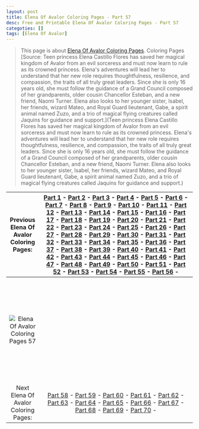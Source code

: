 ```yaml
---
layout: post
title: Elena Of Avalor Coloring Pages - Part 57
desc: Free and Printable Elena Of Avalor Coloring Pages - Part 57
categoties: []
tags: [Elena Of Avalor]
---
```

> This page is about [Elena Of Avalor Coloring Pages](https://fnafcoloringpages.github.io/). Coloring Pages [Source: Teen princess Elena Castillo Flores has saved her magical kingdom of Avalor from an evil sorceress and must now learn to rule as its crowned princess. Elena's adventures will lead her to understand that her new role requires thoughtfulness, resilience, and compassion, the traits of all truly great leaders. Since she is only 16 years old, she must follow the guidance of a Grand Council composed of her grandparents, older cousin Chancellor Esteban, and a new friend, Naomi Turner. Elena also looks to her younger sister, Isabel, her friends, wizard Mateo, and Royal Guard lieutenant, Gabe, a spirit animal named Zuzo, and a trio of magical flying creatures called Jaquins for guidance and support.](Teen princess Elena Castillo Flores has saved her magical kingdom of Avalor from an evil sorceress and must now learn to rule as its crowned princess. Elena's adventures will lead her to understand that her new role requires thoughtfulness, resilience, and compassion, the traits of all truly great leaders. Since she is only 16 years old, she must follow the guidance of a Grand Council composed of her grandparents, older cousin Chancellor Esteban, and a new friend, Naomi Turner. Elena also looks to her younger sister, Isabel, her friends, wizard Mateo, and Royal Guard lieutenant, Gabe, a spirit animal named Zuzo, and a trio of magical flying creatures called Jaquins for guidance and support.)

|Previous Elena Of Avalor Coloring Pages: |[Part 1](https://fnafcoloringpages.github.io/blog/Elena-Of-Avalor-Coloring-Pages-part-1) - [Part 2](https://fnafcoloringpages.github.io/blog/Elena-Of-Avalor-Coloring-Pages-part-2) - [Part 3](https://fnafcoloringpages.github.io/blog/Elena-Of-Avalor-Coloring-Pages-part-3) - [Part 4](https://fnafcoloringpages.github.io/blog/Elena-Of-Avalor-Coloring-Pages-part-4) - [Part 5](https://fnafcoloringpages.github.io/blog/Elena-Of-Avalor-Coloring-Pages-part-5) - [Part 6](https://fnafcoloringpages.github.io/blog/Elena-Of-Avalor-Coloring-Pages-part-6) - [Part 7](https://fnafcoloringpages.github.io/blog/Elena-Of-Avalor-Coloring-Pages-part-7) - [Part 8](https://fnafcoloringpages.github.io/blog/Elena-Of-Avalor-Coloring-Pages-part-8) - [Part 9](https://fnafcoloringpages.github.io/blog/Elena-Of-Avalor-Coloring-Pages-part-9) - [Part 10](https://fnafcoloringpages.github.io/blog/Elena-Of-Avalor-Coloring-Pages-part-10) - [Part 11](https://fnafcoloringpages.github.io/blog/Elena-Of-Avalor-Coloring-Pages-part-11) - [Part 12](https://fnafcoloringpages.github.io/blog/Elena-Of-Avalor-Coloring-Pages-part-12) - [Part 13](https://fnafcoloringpages.github.io/blog/Elena-Of-Avalor-Coloring-Pages-part-13) - [Part 14](https://fnafcoloringpages.github.io/blog/Elena-Of-Avalor-Coloring-Pages-part-14) - [Part 15](https://fnafcoloringpages.github.io/blog/Elena-Of-Avalor-Coloring-Pages-part-15) - [Part 16](https://fnafcoloringpages.github.io/blog/Elena-Of-Avalor-Coloring-Pages-part-16) - [Part 17](https://fnafcoloringpages.github.io/blog/Elena-Of-Avalor-Coloring-Pages-part-17) - [Part 18](https://fnafcoloringpages.github.io/blog/Elena-Of-Avalor-Coloring-Pages-part-18) - [Part 19](https://fnafcoloringpages.github.io/blog/Elena-Of-Avalor-Coloring-Pages-part-19) - [Part 20](https://fnafcoloringpages.github.io/blog/Elena-Of-Avalor-Coloring-Pages-part-20) - [Part 21](https://fnafcoloringpages.github.io/blog/Elena-Of-Avalor-Coloring-Pages-part-21) - [Part 22](https://fnafcoloringpages.github.io/blog/Elena-Of-Avalor-Coloring-Pages-part-22) - [Part 23](https://fnafcoloringpages.github.io/blog/Elena-Of-Avalor-Coloring-Pages-part-23) - [Part 24](https://fnafcoloringpages.github.io/blog/Elena-Of-Avalor-Coloring-Pages-part-24) - [Part 25](https://fnafcoloringpages.github.io/blog/Elena-Of-Avalor-Coloring-Pages-part-25) - [Part 26](https://fnafcoloringpages.github.io/blog/Elena-Of-Avalor-Coloring-Pages-part-26) - [Part 27](https://fnafcoloringpages.github.io/blog/Elena-Of-Avalor-Coloring-Pages-part-27) - [Part 28](https://fnafcoloringpages.github.io/blog/Elena-Of-Avalor-Coloring-Pages-part-28) - [Part 29](https://fnafcoloringpages.github.io/blog/Elena-Of-Avalor-Coloring-Pages-part-29) - [Part 30](https://fnafcoloringpages.github.io/blog/Elena-Of-Avalor-Coloring-Pages-part-30) - [Part 31](https://fnafcoloringpages.github.io/blog/Elena-Of-Avalor-Coloring-Pages-part-31) - [Part 32](https://fnafcoloringpages.github.io/blog/Elena-Of-Avalor-Coloring-Pages-part-32) - [Part 33](https://fnafcoloringpages.github.io/blog/Elena-Of-Avalor-Coloring-Pages-part-33) - [Part 34](https://fnafcoloringpages.github.io/blog/Elena-Of-Avalor-Coloring-Pages-part-34) - [Part 35](https://fnafcoloringpages.github.io/blog/Elena-Of-Avalor-Coloring-Pages-part-35) - [Part 36](https://fnafcoloringpages.github.io/blog/Elena-Of-Avalor-Coloring-Pages-part-36) - [Part 37](https://fnafcoloringpages.github.io/blog/Elena-Of-Avalor-Coloring-Pages-part-37) - [Part 38](https://fnafcoloringpages.github.io/blog/Elena-Of-Avalor-Coloring-Pages-part-38) - [Part 39](https://fnafcoloringpages.github.io/blog/Elena-Of-Avalor-Coloring-Pages-part-39) - [Part 40](https://fnafcoloringpages.github.io/blog/Elena-Of-Avalor-Coloring-Pages-part-40) - [Part 41](https://fnafcoloringpages.github.io/blog/Elena-Of-Avalor-Coloring-Pages-part-41) - [Part 42](https://fnafcoloringpages.github.io/blog/Elena-Of-Avalor-Coloring-Pages-part-42) - [Part 43](https://fnafcoloringpages.github.io/blog/Elena-Of-Avalor-Coloring-Pages-part-43) - [Part 44](https://fnafcoloringpages.github.io/blog/Elena-Of-Avalor-Coloring-Pages-part-44) - [Part 45](https://fnafcoloringpages.github.io/blog/Elena-Of-Avalor-Coloring-Pages-part-45) - [Part 46](https://fnafcoloringpages.github.io/blog/Elena-Of-Avalor-Coloring-Pages-part-46) - [Part 47](https://fnafcoloringpages.github.io/blog/Elena-Of-Avalor-Coloring-Pages-part-47) - [Part 48](https://fnafcoloringpages.github.io/blog/Elena-Of-Avalor-Coloring-Pages-part-48) - [Part 49](https://fnafcoloringpages.github.io/blog/Elena-Of-Avalor-Coloring-Pages-part-49) - [Part 50](https://fnafcoloringpages.github.io/blog/Elena-Of-Avalor-Coloring-Pages-part-50) - [Part 51](https://fnafcoloringpages.github.io/blog/Elena-Of-Avalor-Coloring-Pages-part-51) - [Part 52](https://fnafcoloringpages.github.io/blog/Elena-Of-Avalor-Coloring-Pages-part-52) - [Part 53](https://fnafcoloringpages.github.io/blog/Elena-Of-Avalor-Coloring-Pages-part-53) - [Part 54](https://fnafcoloringpages.github.io/blog/Elena-Of-Avalor-Coloring-Pages-part-54) - [Part 55](https://fnafcoloringpages.github.io/blog/Elena-Of-Avalor-Coloring-Pages-part-55) - [Part 56](https://fnafcoloringpages.github.io/blog/Elena-Of-Avalor-Coloring-Pages-part-56) - |
|:-:|:-:|
|![Elena Of Avalor Coloring Pages 57](https://fnafcoloringpages.github.io/img/Elena-Of-Avalor-Coloring-Pages%20(57).jpg "Elena Of Avalor Coloring Pages 57")|<script async src="//pagead2.googlesyndication.com/pagead/js/adsbygoogle.js"></script><!-- Texxtonly --><ins class="adsbygoogle" style="display:inline-block;width:336px;height:280px" data-ad-client="ca-pub-6753140515841889" data-ad-slot="3207852233"></ins><script>(adsbygoogle = window.adsbygoogle \|\| []).push({}); </script>|
| Next Elena Of Avalor Coloring Pages: |[Part 58](https://fnafcoloringpages.github.io/blog/Elena-Of-Avalor-Coloring-Pages-part-58) - [Part 59](https://fnafcoloringpages.github.io/blog/Elena-Of-Avalor-Coloring-Pages-part-59) - [Part 60](https://fnafcoloringpages.github.io/blog/Elena-Of-Avalor-Coloring-Pages-part-60) - [Part 61](https://fnafcoloringpages.github.io/blog/Elena-Of-Avalor-Coloring-Pages-part-61) - [Part 62](https://fnafcoloringpages.github.io/blog/Elena-Of-Avalor-Coloring-Pages-part-62) - [Part 63](https://fnafcoloringpages.github.io/blog/Elena-Of-Avalor-Coloring-Pages-part-63) - [Part 64](https://fnafcoloringpages.github.io/blog/Elena-Of-Avalor-Coloring-Pages-part-64) - [Part 65](https://fnafcoloringpages.github.io/blog/Elena-Of-Avalor-Coloring-Pages-part-65) - [Part 66](https://fnafcoloringpages.github.io/blog/Elena-Of-Avalor-Coloring-Pages-part-66) - [Part 67](https://fnafcoloringpages.github.io/blog/Elena-Of-Avalor-Coloring-Pages-part-67) - [Part 68](https://fnafcoloringpages.github.io/blog/Elena-Of-Avalor-Coloring-Pages-part-68) - [Part 69](https://fnafcoloringpages.github.io/blog/Elena-Of-Avalor-Coloring-Pages-part-69) - [Part 70](https://fnafcoloringpages.github.io/blog/Elena-Of-Avalor-Coloring-Pages-part-70) - |